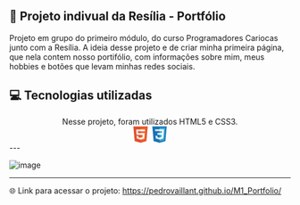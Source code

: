 ## 👤 Projeto indivual da Resília - Portfólio
Projeto em grupo do primeiro módulo, do curso Programadores Cariocas junto com a Resília. A ideia desse projeto e de criar minha primeira página, que nela contem nosso portifólio, com informações sobre mim, meus hobbies e botões que levam minhas redes sociais.

## 💻 Tecnologias utilizadas
<div align="center" style="display: inline_block">
Nesse projeto, foram utilizados HTML5 e CSS3.
<br>
<img align="center" height="30" width="30" src="https://raw.githubusercontent.com/devicons/devicon/master/icons/html5/html5-original.svg">
<img align="center" height="30" width="30" src="https://raw.githubusercontent.com/devicons/devicon/master/icons/css3/css3-original.svg">
</div>
---

![image](https://user-images.githubusercontent.com/113939119/206881632-4ed24b14-4c9b-466a-a1ea-193c6f1fcce3.png)

---          
🌐 Link para acessar o projeto: https://pedrovaillant.github.io/M1_Portfolio/